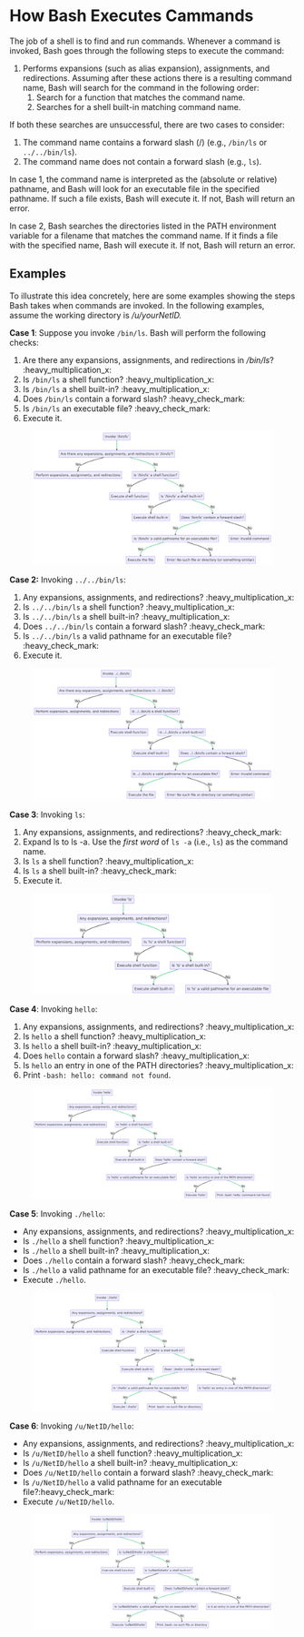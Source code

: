 # How Bash Executes Cammands

The job of a shell is to find and run commands. Whenever a command is invoked, Bash goes through the following steps to execute the command:

1. Performs expansions (such as alias expansion), assignments, and redirections. Assuming after these actions there is a resulting command name, Bash will search for the command in the following order:
   1. Search for a function that matches the command name.
   2. Searches for a shell built-in matching command name.&#x20;

If both these searches are unsuccessful, there are two cases to consider:

1. The command name contains a forward slash (/) (e.g., `/bin/ls` or `../../bin/ls`).
2. The command name does not contain a forward slash (e.g., `ls`).

In case 1, the command name is interpreted as the (absolute or relative) pathname, and Bash will look for an executable file in the specified pathname. If such a file exists, Bash will execute it. If not, Bash will return an error.

In case 2, Bash searches the directories listed in the PATH environment variable for a filename that matches the command name. If it finds a file with the specified name, Bash will execute it. If not, Bash will return an error.

## Examples

To illustrate this idea concretely, here are some examples showing the steps Bash takes when commands are invoked. In the following examples, assume the working directory is _/u/yourNetID._

**Case 1**: Suppose you invoke `/bin/ls`. Bash will perform the  following checks:

1. Are there any expansions, assignments, and redirections in _/bin/ls_? :heavy\_multiplication\_x:
2. Is `/bin/ls` a shell function? :heavy\_multiplication\_x:
3. Is `/bin/ls` a shell built-in?  :heavy\_multiplication\_x:
4. Does `/bin/ls` contain a forward slash? :heavy\_check\_mark:
5. Is `/bin/ls` an executable file?  :heavy\_check\_mark:
6. Execute it.

<figure><img src="../../.gitbook/assets/mermaid-diagram-2023-05-25-194633.png" alt=""><figcaption></figcaption></figure>

**Case 2:** Invoking `../../bin/ls`:&#x20;

1. Any expansions, assignments, and redirections? :heavy\_multiplication\_x:
2. Is `../../bin/ls` a shell function? :heavy\_multiplication\_x:
3. Is `../../bin/ls` a shell built-in?  :heavy\_multiplication\_x:
4. Does `../../bin/ls` contain a forward slash? :heavy\_check\_mark:
5. Is `../../bin/ls` a valid pathname for an executable file?  :heavy\_check\_mark:
6. Execute it.

<figure><img src="../../.gitbook/assets/mermaid-diagram-2023-05-25-190522.png" alt=""><figcaption></figcaption></figure>

**Case 3**: Invoking `ls`:&#x20;

1. Any expansions, assignments, and redirections? :heavy\_check\_mark:&#x20;
2. Expand ls to ls -a. Use the _first word_ of `ls -a` (i.e., `ls`) as the command name.
3. Is `ls` a shell function? :heavy\_multiplication\_x:
4. Is `ls` a shell built-in?  :heavy\_check\_mark:
5. Execute it.

<figure><img src="../../.gitbook/assets/mermaid-diagram-2023-05-25-193618.png" alt=""><figcaption></figcaption></figure>

**Case 4**: Invoking `hello`:

1. Any expansions, assignments, and redirections? :heavy\_multiplication\_x:
2. Is `hello` a shell function? :heavy\_multiplication\_x:
3. Is `hello` a shell built-in?  :heavy\_multiplication\_x:
4. Does `hello` contain a forward slash? :heavy\_multiplication\_x:
5. Is `hello` an entry in one of the PATH directories? :heavy\_multiplication\_x:
6. Print `-bash: hello: command not found`.



<figure><img src="../../.gitbook/assets/mermaid-diagram-2023-05-25-194227.png" alt=""><figcaption></figcaption></figure>

**Case 5**: Invoking `./hello`:

* Any expansions, assignments, and redirections? :heavy\_multiplication\_x:
* Is `./hello` a shell function? :heavy\_multiplication\_x:
* Is `./hello` a shell built-in?  :heavy\_multiplication\_x:
* Does `./hello` contain a forward slash? :heavy\_check\_mark:
* Is `./hello` a valid pathname for an executable file? :heavy\_check\_mark:
* Execute `./hello`.

<figure><img src="../../.gitbook/assets/mermaid-diagram-2023-05-25-194455.png" alt=""><figcaption></figcaption></figure>

**Case 6**: Invoking `/u/NetID/hello`:

* Any expansions, assignments, and redirections? :heavy\_multiplication\_x:
* Is `/u/NetID/hello` a shell function? :heavy\_multiplication\_x:
* Is `/u/NetID/hello` a shell built-in?  :heavy\_multiplication\_x:
* Does `/u/NetID/hello` contain a forward slash? :heavy\_check\_mark:
* Is `/u/NetID/hello` a valid pathname for an executable file?:heavy\_check\_mark:
* Execute `/u/NetID/hello`.

<figure><img src="../../.gitbook/assets/mermaid-diagram-2023-05-25-194911.png" alt=""><figcaption></figcaption></figure>
